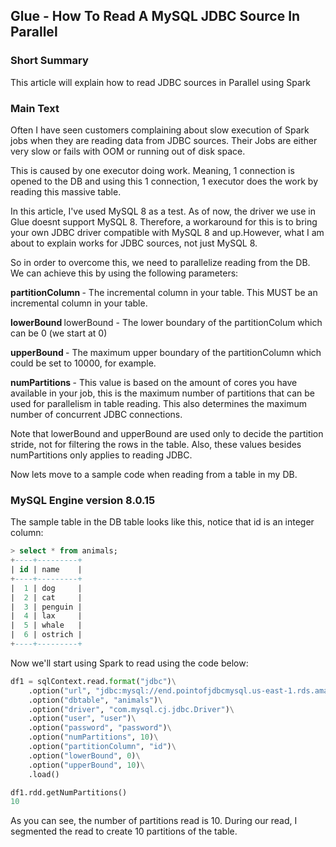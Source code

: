 ## Glue - How To Read A MySQL JDBC Source In Parallel 

### Short Summary 
This article will explain how to read JDBC sources in Parallel using Spark

### Main Text 
Often I have seen customers complaining about slow execution of Spark jobs when they are reading data from JDBC sources. Their Jobs are either very slow or fails with OOM or running out of disk space.

This is caused by one executor doing work. Meaning, 1 connection is opened to the DB and using this 1 connection, 1 executor does the work by reading this massive table. 

In this article, I've used MySQL 8 as a test. As of now, the driver we use in Glue doesnt support MySQL 8. Therefore, a workaround for this is to bring your own JDBC driver compatible with MySQL 8 and up.However, what I am about to explain works for JDBC sources, not just MySQL 8.

So in order to overcome this, we need to parallelize reading from the DB. We can achieve this by using the following parameters:

<strong>partitionColumn </strong> - The incremental column in your table. This MUST be an incremental column in your table.

<strong>lowerBound </strong>lowerBound - The lower boundary of the partitionColum which can be 0 (we start at 0)

<strong>upperBound </strong> - The maximum upper boundary of the partitionColumn which could be set to 10000, for example.

<strong>numPartitions </strong>  - This value is based on the amount of cores you have available in your job, this is the maximum number of partitions that can be used for parallelism in table reading. This also determines the maximum number of concurrent JDBC connections.

Note that lowerBound and upperBound are used only to decide the partition stride, not for filtering the rows in the table. Also, these values besides numPartitions only applies to reading JDBC.

Now lets move to a sample code when reading from a table in my DB.

### MySQL Engine version 8.0.15

The sample table in the DB table looks like this, notice that id is an integer column:
```sql
> select * from animals;
+----+---------+
| id | name    |
+----+---------+
|  1 | dog     |
|  2 | cat     |
|  3 | penguin |
|  4 | lax     |
|  5 | whale   |
|  6 | ostrich |
+----+---------+
```
Now we'll start using Spark to read using the code below:

```python
df1 = sqlContext.read.format("jdbc")\
    .option("url", "jdbc:mysql://end.pointofjdbcmysql.us-east-1.rds.amazonaws.com:3306/glue")\
    .option("dbtable", "animals")\
    .option("driver", "com.mysql.cj.jdbc.Driver")\
    .option("user", "user")\
    .option("password", "password")\
    .option("numPartitions", 10)\
    .option("partitionColumn", "id")\
    .option("lowerBound", 0)\
    .option("upperBound", 10)\
    .load()
```
```python
df1.rdd.getNumPartitions()
10
```

As you can see, the number of partitions read is 10. During our read, I segmented the read to create 10 partitions of the table.

